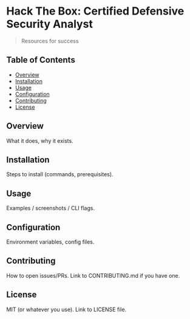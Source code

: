 # Hack The Box: Certified Defensive Security Analyst

> Resources for success

## Table of Contents
- [Overview](#overview)
- [Installation](#installation)
- [Usage](#usage)
- [Configuration](#configuration)
- [Contributing](#contributing)
- [License](#license)

## Overview
What it does, why it exists.

## Installation
Steps to install (commands, prerequisites).

## Usage
Examples / screenshots / CLI flags.

## Configuration
Environment variables, config files.

## Contributing
How to open issues/PRs. Link to CONTRIBUTING.md if you have one.

## License
MIT (or whatever you use). Link to LICENSE file.

